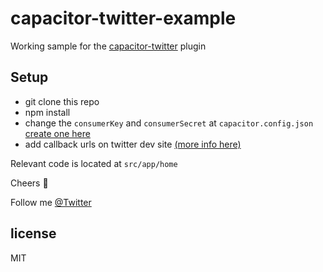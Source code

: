 # capacitor-twitter-example

Working sample for the [capacitor-twitter](https://github.com/capacitor-community/twitter) plugin

## Setup

- git clone this repo
- npm install
- change the `consumerKey` and `consumerSecret` at `capacitor.config.json` [create one here](https://developer.twitter.com)
- add callback urls on twitter dev site [(more info here)](https://github.com/capacitor-community/twitter)

Relevant code is located at `src/app/home`

Cheers 🍻

Follow me [@Twitter](https://twitter.com/StewanSilva)

## license

MIT

